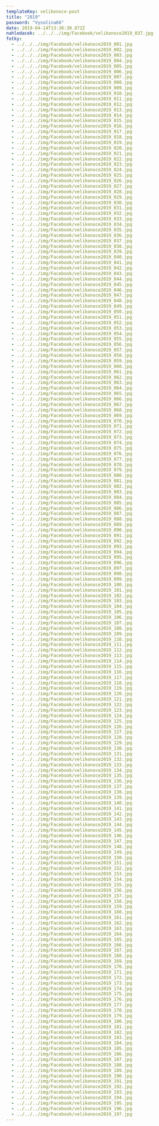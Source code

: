 ```yaml
---
templateKey: velikonoce-post
title: "2019"
password: "Vysočina66"
date: 2019-04-14T13:38:30.872Z
nahledacek: ../../../img/Facebook/velikonoce2019_037.jpg
fotky:
  - ../../../img/Facebook/velikonoce2019_001.jpg
  - ../../../img/Facebook/velikonoce2019_002.jpg
  - ../../../img/Facebook/velikonoce2019_003.jpg
  - ../../../img/Facebook/velikonoce2019_004.jpg
  - ../../../img/Facebook/velikonoce2019_005.jpg
  - ../../../img/Facebook/velikonoce2019_006.jpg
  - ../../../img/Facebook/velikonoce2019_007.jpg
  - ../../../img/Facebook/velikonoce2019_008.jpg
  - ../../../img/Facebook/velikonoce2019_009.jpg
  - ../../../img/Facebook/velikonoce2019_010.jpg
  - ../../../img/Facebook/velikonoce2019_011.jpg
  - ../../../img/Facebook/velikonoce2019_012.jpg
  - ../../../img/Facebook/velikonoce2019_013.jpg
  - ../../../img/Facebook/velikonoce2019_014.jpg
  - ../../../img/Facebook/velikonoce2019_015.jpg
  - ../../../img/Facebook/velikonoce2019_016.jpg
  - ../../../img/Facebook/velikonoce2019_017.jpg
  - ../../../img/Facebook/velikonoce2019_018.jpg
  - ../../../img/Facebook/velikonoce2019_019.jpg
  - ../../../img/Facebook/velikonoce2019_020.jpg
  - ../../../img/Facebook/velikonoce2019_021.jpg
  - ../../../img/Facebook/velikonoce2019_022.jpg
  - ../../../img/Facebook/velikonoce2019_023.jpg
  - ../../../img/Facebook/velikonoce2019_024.jpg
  - ../../../img/Facebook/velikonoce2019_025.jpg
  - ../../../img/Facebook/velikonoce2019_026.jpg
  - ../../../img/Facebook/velikonoce2019_027.jpg
  - ../../../img/Facebook/velikonoce2019_028.jpg
  - ../../../img/Facebook/velikonoce2019_029.jpg
  - ../../../img/Facebook/velikonoce2019_030.jpg
  - ../../../img/Facebook/velikonoce2019_031.jpg
  - ../../../img/Facebook/velikonoce2019_032.jpg
  - ../../../img/Facebook/velikonoce2019_033.jpg
  - ../../../img/Facebook/velikonoce2019_034.jpg
  - ../../../img/Facebook/velikonoce2019_035.jpg
  - ../../../img/Facebook/velikonoce2019_036.jpg
  - ../../../img/Facebook/velikonoce2019_037.jpg
  - ../../../img/Facebook/velikonoce2019_038.jpg
  - ../../../img/Facebook/velikonoce2019_039.jpg
  - ../../../img/Facebook/velikonoce2019_040.jpg
  - ../../../img/Facebook/velikonoce2019_041.jpg
  - ../../../img/Facebook/velikonoce2019_042.jpg
  - ../../../img/Facebook/velikonoce2019_043.jpg
  - ../../../img/Facebook/velikonoce2019_044.jpg
  - ../../../img/Facebook/velikonoce2019_045.jpg
  - ../../../img/Facebook/velikonoce2019_046.jpg
  - ../../../img/Facebook/velikonoce2019_047.jpg
  - ../../../img/Facebook/velikonoce2019_048.jpg
  - ../../../img/Facebook/velikonoce2019_049.jpg
  - ../../../img/Facebook/velikonoce2019_050.jpg
  - ../../../img/Facebook/velikonoce2019_051.jpg
  - ../../../img/Facebook/velikonoce2019_052.jpg
  - ../../../img/Facebook/velikonoce2019_053.jpg
  - ../../../img/Facebook/velikonoce2019_054.jpg
  - ../../../img/Facebook/velikonoce2019_055.jpg
  - ../../../img/Facebook/velikonoce2019_056.jpg
  - ../../../img/Facebook/velikonoce2019_057.jpg
  - ../../../img/Facebook/velikonoce2019_058.jpg
  - ../../../img/Facebook/velikonoce2019_059.jpg
  - ../../../img/Facebook/velikonoce2019_060.jpg
  - ../../../img/Facebook/velikonoce2019_061.jpg
  - ../../../img/Facebook/velikonoce2019_062.jpg
  - ../../../img/Facebook/velikonoce2019_063.jpg
  - ../../../img/Facebook/velikonoce2019_064.jpg
  - ../../../img/Facebook/velikonoce2019_065.jpg
  - ../../../img/Facebook/velikonoce2019_066.jpg
  - ../../../img/Facebook/velikonoce2019_067.jpg
  - ../../../img/Facebook/velikonoce2019_068.jpg
  - ../../../img/Facebook/velikonoce2019_069.jpg
  - ../../../img/Facebook/velikonoce2019_070.jpg
  - ../../../img/Facebook/velikonoce2019_071.jpg
  - ../../../img/Facebook/velikonoce2019_072.jpg
  - ../../../img/Facebook/velikonoce2019_073.jpg
  - ../../../img/Facebook/velikonoce2019_074.jpg
  - ../../../img/Facebook/velikonoce2019_075.jpg
  - ../../../img/Facebook/velikonoce2019_076.jpg
  - ../../../img/Facebook/velikonoce2019_077.jpg
  - ../../../img/Facebook/velikonoce2019_078.jpg
  - ../../../img/Facebook/velikonoce2019_079.jpg
  - ../../../img/Facebook/velikonoce2019_080.jpg
  - ../../../img/Facebook/velikonoce2019_081.jpg
  - ../../../img/Facebook/velikonoce2019_082.jpg
  - ../../../img/Facebook/velikonoce2019_083.jpg
  - ../../../img/Facebook/velikonoce2019_084.jpg
  - ../../../img/Facebook/velikonoce2019_085.jpg
  - ../../../img/Facebook/velikonoce2019_086.jpg
  - ../../../img/Facebook/velikonoce2019_087.jpg
  - ../../../img/Facebook/velikonoce2019_088.jpg
  - ../../../img/Facebook/velikonoce2019_089.jpg
  - ../../../img/Facebook/velikonoce2019_090.jpg
  - ../../../img/Facebook/velikonoce2019_091.jpg
  - ../../../img/Facebook/velikonoce2019_092.jpg
  - ../../../img/Facebook/velikonoce2019_093.jpg
  - ../../../img/Facebook/velikonoce2019_094.jpg
  - ../../../img/Facebook/velikonoce2019_095.jpg
  - ../../../img/Facebook/velikonoce2019_096.jpg
  - ../../../img/Facebook/velikonoce2019_097.jpg
  - ../../../img/Facebook/velikonoce2019_098.jpg
  - ../../../img/Facebook/velikonoce2019_099.jpg
  - ../../../img/Facebook/velikonoce2019_100.jpg
  - ../../../img/Facebook/velikonoce2019_101.jpg
  - ../../../img/Facebook/velikonoce2019_102.jpg
  - ../../../img/Facebook/velikonoce2019_103.jpg
  - ../../../img/Facebook/velikonoce2019_104.jpg
  - ../../../img/Facebook/velikonoce2019_105.jpg
  - ../../../img/Facebook/velikonoce2019_106.jpg
  - ../../../img/Facebook/velikonoce2019_107.jpg
  - ../../../img/Facebook/velikonoce2019_108.jpg
  - ../../../img/Facebook/velikonoce2019_109.jpg
  - ../../../img/Facebook/velikonoce2019_110.jpg
  - ../../../img/Facebook/velikonoce2019_111.jpg
  - ../../../img/Facebook/velikonoce2019_112.jpg
  - ../../../img/Facebook/velikonoce2019_113.jpg
  - ../../../img/Facebook/velikonoce2019_114.jpg
  - ../../../img/Facebook/velikonoce2019_115.jpg
  - ../../../img/Facebook/velikonoce2019_116.jpg
  - ../../../img/Facebook/velikonoce2019_117.jpg
  - ../../../img/Facebook/velikonoce2019_118.jpg
  - ../../../img/Facebook/velikonoce2019_119.jpg
  - ../../../img/Facebook/velikonoce2019_120.jpg
  - ../../../img/Facebook/velikonoce2019_121.jpg
  - ../../../img/Facebook/velikonoce2019_122.jpg
  - ../../../img/Facebook/velikonoce2019_123.jpg
  - ../../../img/Facebook/velikonoce2019_124.jpg
  - ../../../img/Facebook/velikonoce2019_125.jpg
  - ../../../img/Facebook/velikonoce2019_126.jpg
  - ../../../img/Facebook/velikonoce2019_127.jpg
  - ../../../img/Facebook/velikonoce2019_128.jpg
  - ../../../img/Facebook/velikonoce2019_129.jpg
  - ../../../img/Facebook/velikonoce2019_130.jpg
  - ../../../img/Facebook/velikonoce2019_131.jpg
  - ../../../img/Facebook/velikonoce2019_132.jpg
  - ../../../img/Facebook/velikonoce2019_133.jpg
  - ../../../img/Facebook/velikonoce2019_134.jpg
  - ../../../img/Facebook/velikonoce2019_135.jpg
  - ../../../img/Facebook/velikonoce2019_136.jpg
  - ../../../img/Facebook/velikonoce2019_137.jpg
  - ../../../img/Facebook/velikonoce2019_138.jpg
  - ../../../img/Facebook/velikonoce2019_139.jpg
  - ../../../img/Facebook/velikonoce2019_140.jpg
  - ../../../img/Facebook/velikonoce2019_141.jpg
  - ../../../img/Facebook/velikonoce2019_142.jpg
  - ../../../img/Facebook/velikonoce2019_143.jpg
  - ../../../img/Facebook/velikonoce2019_144.jpg
  - ../../../img/Facebook/velikonoce2019_145.jpg
  - ../../../img/Facebook/velikonoce2019_146.jpg
  - ../../../img/Facebook/velikonoce2019_147.jpg
  - ../../../img/Facebook/velikonoce2019_148.jpg
  - ../../../img/Facebook/velikonoce2019_149.jpg
  - ../../../img/Facebook/velikonoce2019_150.jpg
  - ../../../img/Facebook/velikonoce2019_151.jpg
  - ../../../img/Facebook/velikonoce2019_152.jpg
  - ../../../img/Facebook/velikonoce2019_153.jpg
  - ../../../img/Facebook/velikonoce2019_154.jpg
  - ../../../img/Facebook/velikonoce2019_155.jpg
  - ../../../img/Facebook/velikonoce2019_156.jpg
  - ../../../img/Facebook/velikonoce2019_157.jpg
  - ../../../img/Facebook/velikonoce2019_158.jpg
  - ../../../img/Facebook/velikonoce2019_159.jpg
  - ../../../img/Facebook/velikonoce2019_160.jpg
  - ../../../img/Facebook/velikonoce2019_161.jpg
  - ../../../img/Facebook/velikonoce2019_162.jpg
  - ../../../img/Facebook/velikonoce2019_163.jpg
  - ../../../img/Facebook/velikonoce2019_164.jpg
  - ../../../img/Facebook/velikonoce2019_165.jpg
  - ../../../img/Facebook/velikonoce2019_166.jpg
  - ../../../img/Facebook/velikonoce2019_167.jpg
  - ../../../img/Facebook/velikonoce2019_168.jpg
  - ../../../img/Facebook/velikonoce2019_169.jpg
  - ../../../img/Facebook/velikonoce2019_170.jpg
  - ../../../img/Facebook/velikonoce2019_171.jpg
  - ../../../img/Facebook/velikonoce2019_172.jpg
  - ../../../img/Facebook/velikonoce2019_173.jpg
  - ../../../img/Facebook/velikonoce2019_174.jpg
  - ../../../img/Facebook/velikonoce2019_175.jpg
  - ../../../img/Facebook/velikonoce2019_176.jpg
  - ../../../img/Facebook/velikonoce2019_177.jpg
  - ../../../img/Facebook/velikonoce2019_178.jpg
  - ../../../img/Facebook/velikonoce2019_179.jpg
  - ../../../img/Facebook/velikonoce2019_180.jpg
  - ../../../img/Facebook/velikonoce2019_181.jpg
  - ../../../img/Facebook/velikonoce2019_182.jpg
  - ../../../img/Facebook/velikonoce2019_183.jpg
  - ../../../img/Facebook/velikonoce2019_184.jpg
  - ../../../img/Facebook/velikonoce2019_185.jpg
  - ../../../img/Facebook/velikonoce2019_186.jpg
  - ../../../img/Facebook/velikonoce2019_187.jpg
  - ../../../img/Facebook/velikonoce2019_188.jpg
  - ../../../img/Facebook/velikonoce2019_189.jpg
  - ../../../img/Facebook/velikonoce2019_190.jpg
  - ../../../img/Facebook/velikonoce2019_191.jpg
  - ../../../img/Facebook/velikonoce2019_192.jpg
  - ../../../img/Facebook/velikonoce2019_193.jpg
  - ../../../img/Facebook/velikonoce2019_194.jpg
  - ../../../img/Facebook/velikonoce2019_195.jpg
  - ../../../img/Facebook/velikonoce2019_196.jpg
  - ../../../img/Facebook/velikonoce2019_197.jpg
---
```

